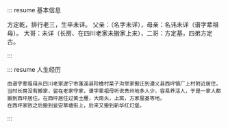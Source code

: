 ::: resume 基本信息

方定乾，排行老三，生卒未详。
父亲：（名字未详），母亲：名讳未详（谱字辈祖母）。
大哥：未详（长房、在四川老家未搬家上来），二哥：方定基，四弟方定古。

:::

::: resume 人生经历

    由谱字辈祖母从四川老家遂宁市蓬溪县阶檐村菜子沟举家搬迁到遵义县西坪镇厂上村附近居住，当时长房没有搬家，留在老家守家，谱字辈祖母听说贵州地多人少，容易养活人，于是一家人都搬到西坪居住。在西坪居住过黄土雁，大南头，上窝，方家屋基等地。
    在西坪家败之后搬到瓮安草塘街上，后来又搬到新华红灯堡。

:::

